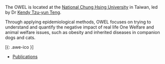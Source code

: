 
The OWEL is located at the [National Chung Hsing University](http://www.vm.nchu.edu.tw) in Taiwan, led by Dr [Kendy Tzu-yun Teng](https://scholar.google.com/citations?user=FO4xM_oAAAAJ&hl=en).

Through applying epidemiological methods, OWEL focuses on trying to understand and quantify  the negative impact of real life One Welfare and animal welfare issues, such as obesity and inherited diseases in companion dogs and cats. 

[[<i class="fa fa-envelope-o"></i>](mailto:kendy.t.teng@gmail.com){: .awe-ico }]


* [Publications](/publications/)        
